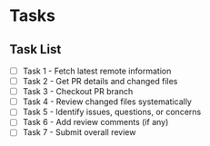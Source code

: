 # Tasks

## Task List

- [ ] Task 1 - Fetch latest remote information
- [ ] Task 2 - Get PR details and changed files
- [ ] Task 3 - Checkout PR branch
- [ ] Task 4 - Review changed files systematically
- [ ] Task 5 - Identify issues, questions, or concerns
- [ ] Task 6 - Add review comments (if any)
- [ ] Task 7 - Submit overall review

<!-- 
Add more tasks based on PR complexity and review focus.

IMPORTANT: Keep each task small and specific. Break down review by files.

**File Review Granularity:**
- **Split file reviews**: Create at least 1 task per file (ideally more for large files)
- **Aim for: Number of files < Number of tasks**
- Example for 5-file PR: Create 7-10 tasks
  - Task 4.1: Review src/auth/login.ts
  - Task 4.2: Review src/auth/signup.ts  
  - Task 4.3: Review tests/auth.test.ts
  - Task 4.4: Review related files (middleware, config)
  - Task 4.5: Check integration between auth modules

Good task breakdown:
- "Review authentication logic in src/auth/login.ts"
- "Review test coverage for login function"
- "Check error handling in signup flow"

Bad task breakdown:
- "Review all authentication changes" (too broad)
- "Review entire codebase" (way too broad)
-->

